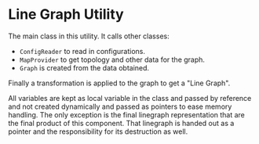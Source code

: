 Line Graph Utility
==================

The main class in this utility. It calls other classes:

- `ConfigReader` to read in configurations.
- `MapProvider` to get topology and other data for the graph. 
- `Graph` is created from the data obtained.

Finally a transformation is applied to the graph to get a "Line Graph".

All variables are kept as local variable in the class and passed by reference and not created dynamically and passed as pointers to ease memory handling. The only exception is the final linegraph representation that are the final product of this component. That linegraph is handed out as a pointer and the responsibility for its destruction as well.